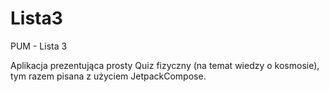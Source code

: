 # Lista3
 PUM - Lista 3

 Aplikacja prezentująca prosty Quiz fizyczny (na temat wiedzy o kosmosie), tym razem pisana z użyciem JetpackCompose.
